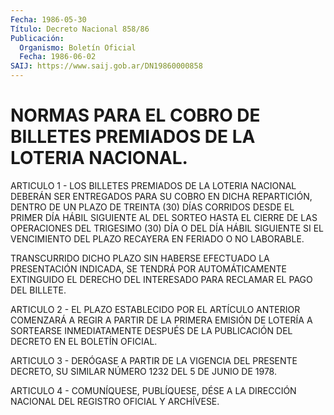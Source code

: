 ```yaml
---
Fecha: 1986-05-30
Título: Decreto Nacional 858/86
Publicación:
  Organismo: Boletín Oficial
  Fecha: 1986-06-02
SAIJ: https://www.saij.gob.ar/DN19860000858
---
```

# NORMAS PARA EL COBRO DE BILLETES PREMIADOS DE LA LOTERIA NACIONAL.

<a id="1"></a>
ARTICULO  1  -  LOS  BILLETES PREMIADOS DE LA LOTERIA NACIONAL DEBERÁN SER ENTREGADOS PARA  SU  COBRO EN DICHA REPARTICIÓN, DENTRO DE  UN  PLAZO DE TREINTA (30) DÍAS CORRIDOS  DESDE  EL  PRIMER  DÍA HÁBIL SIGUIENTE  AL  DEL  SORTEO HASTA EL CIERRE DE LAS OPERACIONES DEL TRIGESIMO (30) DÍA O DEL  DÍA HÁBIL SIGUIENTE SI EL VENCIMIENTO DEL PLAZO RECAYERA EN FERIADO O NO LABORABLE.

TRANSCURRIDO  DICHO PLAZO SIN HABERSE  EFECTUADO  LA  PRESENTACIÓN INDICADA, SE TENDRÁ  POR  AUTOMÁTICAMENTE EXTINGUIDO EL DERECHO DEL INTERESADO PARA RECLAMAR EL PAGO DEL BILLETE.

<a id="2"></a>
ARTICULO  2  -  EL  PLAZO ESTABLECIDO POR EL ARTÍCULO ANTERIOR COMENZARÁ A REGIR A PARTIR  DE  LA  PRIMERA  EMISIÓN  DE  LOTERÍA A SORTEARSE  INMEDIATAMENTE DESPUÉS DE LA PUBLICACIÓN DEL DECRETO  EN EL BOLETÍN OFICIAL.

<a id="3"></a>
ARTICULO  3  -  DERÓGASE  A PARTIR DE LA VIGENCIA DEL PRESENTE DECRETO,  SU  SIMILAR NÚMERO 1232  DEL  5  DE  JUNIO  DE  1978.

<a id="4"></a>
ARTICULO  4  -  COMUNÍQUESE,  PUBLÍQUESE,  DÉSE A LA DIRECCIÓN NACIONAL DEL REGISTRO OFICIAL Y ARCHÍVESE.